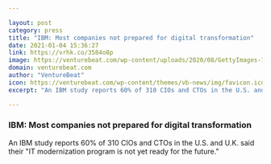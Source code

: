```yaml
---

layout: post
category: press
title: "IBM: Most companies not prepared for digital transformation"
date: 2021-01-04 15:36:27
link: https://vrhk.co/3584o8p
image: https://venturebeat.com/wp-content/uploads/2020/08/GettyImages-1202680493-e1609770660893.jpg?w=1200&strip=all
domain: venturebeat.com
author: "VentureBeat"
icon: https://venturebeat.com/wp-content/themes/vb-news/img/favicon.ico
excerpt: "An IBM study reports 60% of 310 CIOs and CTOs in the U.S. and U.K. said their \"IT modernization program is not yet ready for the future.\""

---
```


### IBM: Most companies not prepared for digital transformation

An IBM study reports 60% of 310 CIOs and CTOs in the U.S. and U.K. said their "IT modernization program is not yet ready for the future."